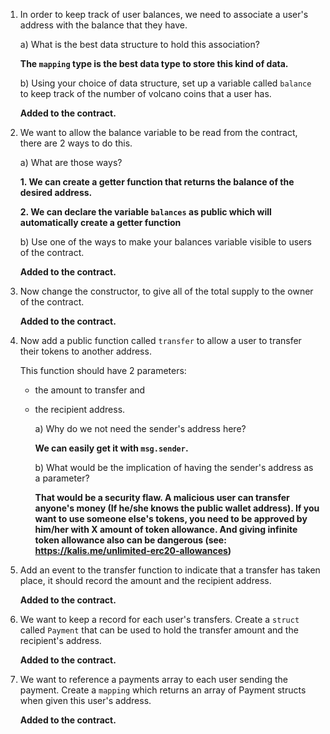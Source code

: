 1. In order to keep track of user balances, we need to associate a user's address with the balance that they have.

   a) What is the best data structure to hold this association?

   **The `mapping` type is the best data type to store this kind of data.**

   b) Using your choice of data structure, set up a variable called `balance` to keep track of the number of volcano coins that a user has.

   **Added to the contract.**

2. We want to allow the balance variable to be read from the contract, there are 2 ways to do this.

   a) What are those ways?

   **1. We can create a getter function that returns the balance of the desired address.**

   **2. We can declare the variable `balances` as public which will automatically create a getter function**

   b) Use one of the ways to make your balances variable visible to users of the contract.

   **Added to the contract.**

3. Now change the constructor, to give all of the total supply to the owner of the contract.

   **Added to the contract.**

4. Now add a public function called `transfer` to allow a user to transfer their tokens to another address.

   This function should have 2 parameters:

   - the amount to transfer and

   - the recipient address.

     a) Why do we not need the sender's address here?

     **We can easily get it with `msg.sender`.**

     b) What would be the implication of having the sender's address as a parameter?

     **That would be a security flaw. A malicious user can transfer anyone's money (If he/she knows the public wallet address). If you want to use someone else's tokens, you need to be approved by him/her with X amount of token allowance. And giving infinite token allowance also can be dangerous (see: https://kalis.me/unlimited-erc20-allowances)**

5. Add an event to the transfer function to indicate that a transfer has taken place, it should record the amount and the recipient address.

   **Added to the contract.**

6. We want to keep a record for each user's transfers. Create a `struct` called `Payment` that can be used to hold the transfer amount and the recipient's address.

   **Added to the contract.**

7. We want to reference a payments array to each user sending the payment. Create a `mapping` which returns an array of Payment structs when given this user's address.

   **Added to the contract.**

